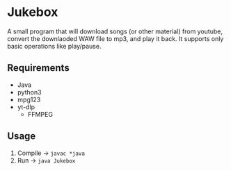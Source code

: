 # Jukebox

A small program that will download songs (or other material) from youtube, convert the downlaoded WAW file to mp3, and play it back.
It supports only basic operations like play/pause.

## Requirements

- Java
- python3
- mpg123
- yt-dlp
  - FFMPEG

## Usage

1. Compile -> `javac *java`
1. Run -> `java Jukebox`
